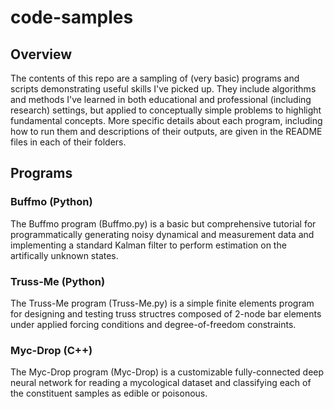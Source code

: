 # code-samples

## Overview

The contents of this repo are a sampling of (very basic) programs and scripts demonstrating useful skills I've picked up. They include algorithms and methods I've learned in both educational and professional (including research) settings, but applied to conceptually simple problems to highlight fundamental concepts. More specific details about each program, including how to run them and descriptions of their outputs, are given in the README files in each of their folders.

## Programs

### Buffmo (Python)

The Buffmo program (Buffmo.py) is a basic but comprehensive tutorial for programmatically generating noisy dynamical and measurement data and implementing a standard Kalman filter to perform estimation on the artifically unknown states.

### Truss-Me (Python)

The Truss-Me program (Truss-Me.py) is a simple finite elements program for designing and testing truss structres composed of 2-node bar elements under applied forcing conditions and degree-of-freedom constraints.

### Myc-Drop (C++)

The Myc-Drop program (Myc-Drop) is a customizable fully-connected deep neural network for reading a mycological dataset and classifying each of the constituent samples as edible or poisonous.
